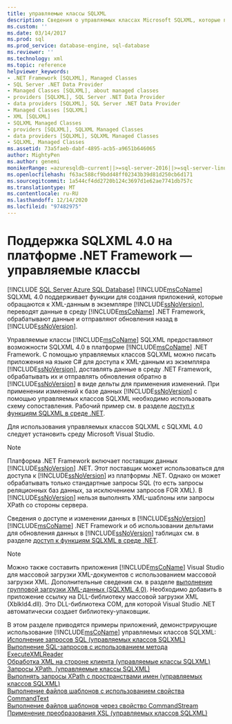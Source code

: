 ```yaml
---
title: управляемые классы SQLXML
description: Сведения о управляемых классах Microsoft SQLXML, которые предоставляют функциональные возможности SQLXML 4,0 в Microsoft .NET Framework.
ms.custom: ''
ms.date: 03/14/2017
ms.prod: sql
ms.prod_service: database-engine, sql-database
ms.reviewer: ''
ms.technology: xml
ms.topic: reference
helpviewer_keywords:
- .NET Framework [SQLXML], Managed Classes
- SQL Server .NET Data Provider
- Managed Classes [SQLXML], about managed classes
- providers [SQLXML], SQL Server .NET Data Provider
- data providers [SQLXML], SQL Server .NET Data Provider
- Managed Classes [SQLXML]
- XML [SQLXML]
- SQLXML Managed Classes
- providers [SQLXML], SQLXML Managed Classes
- data providers [SQLXML], SQLXML Managed Classes
- SQLXML, Managed Classes
ms.assetid: 73a5faeb-dabf-4895-acb5-a9651b646065
author: MightyPen
ms.author: genemi
monikerRange: =azuresqldb-current||>=sql-server-2016||>=sql-server-linux-2017||=azuresqldb-mi-current
ms.openlocfilehash: f63ac588cf9bdd48ff02343b39d81d250cb6d171
ms.sourcegitcommit: 1a544cf4dd2720b124c3697d1e62ae7741db757c
ms.translationtype: MT
ms.contentlocale: ru-RU
ms.lasthandoff: 12/14/2020
ms.locfileid: "97482975"
---
```

# <a name="sqlxml-40-net-framework-support---managed-classes"></a>Поддержка SQLXML 4.0 на платформе .NET Framework — управляемые классы
[!INCLUDE [SQL Server Azure SQL Database](../../../includes/applies-to-version/sql-asdb.md)]
  [!INCLUDE[msCoName](../../../includes/msconame-md.md)] SQLXML 4.0 поддерживает функции для создания приложений, которые обращаются к XML-данным в экземпляре [!INCLUDE[ssNoVersion](../../../includes/ssnoversion-md.md)], переводят данные в среду [!INCLUDE[msCoName](../../../includes/msconame-md.md)] .NET Framework, обрабатывают данные и отправляют обновления назад в [!INCLUDE[ssNoVersion](../../../includes/ssnoversion-md.md)]. 
  
  Управляемые классы [!INCLUDE[msCoName](../../../includes/msconame-md.md)] SQLXML предоставляют возможности SQLXML 4.0 в платформе [!INCLUDE[msCoName](../../../includes/msconame-md.md)] .NET Framework. С помощью управляемых классов SQLXML можно писать приложения на языке C# для доступа к XML-данным из экземпляра [!INCLUDE[ssNoVersion](../../../includes/ssnoversion-md.md)], доставлять данные в среду .NET Framework, обрабатывать их и отправлять обновления обратно в [!INCLUDE[ssNoVersion](../../../includes/ssnoversion-md.md)] в виде дельты для применения изменений. При применении изменений к базе данных [!INCLUDE[ssNoVersion](../../../includes/ssnoversion-md.md)] с помощью управляемых классов SQLXML необходимо использовать схему сопоставления. Рабочий пример см. в разделе [доступ к функциям SQLXML в среде .NET](../../../relational-databases/sqlxml-annotated-xsd-schemas-xpath-queries/net-framework-classes/accessing-sqlxml-functionality-in-the-net-environment.md).  
  
 Для использования управляемых классов SQLXML с SQLXML 4.0 следует установить среду Microsoft Visual Studio.  
  
> [!NOTE]  
>  Платформа .NET Framework включает поставщик данных [!INCLUDE[ssNoVersion](../../../includes/ssnoversion-md.md)] .NET. Этот поставщик может использоваться для доступа к [!INCLUDE[ssNoVersion](../../../includes/ssnoversion-md.md)] из платформы .NET. Однако он может обрабатывать только стандартные запросы SQL (то есть запросы реляционных баз данных, за исключением запросов FOR XML). В [!INCLUDE[ssNoVersion](../../../includes/ssnoversion-md.md)] нельзя выполнять XML-шаблоны или запросы XPath со стороны сервера.  

 Сведения о доступе и изменении данных в [!INCLUDE[ssNoVersion](../../../includes/ssnoversion-md.md)] [!INCLUDE[msCoName](../../../includes/msconame-md.md)] .NET Framework и об использовании дельтами для обновления данных в [!INCLUDE[ssNoVersion](../../../includes/ssnoversion-md.md)] таблицах см. в разделе [доступ к функциям SQLXML в среде .NET](../../../relational-databases/sqlxml-annotated-xsd-schemas-xpath-queries/net-framework-classes/accessing-sqlxml-functionality-in-the-net-environment.md).  
  
> [!NOTE]  
>  Можно также составить приложения [!INCLUDE[msCoName](../../../includes/msconame-md.md)] Visual Studio для массовой загрузки XML-документов с использованием массовой загрузки XML. Дополнительные сведения см. в разделе [выполнение групповой загрузки XML-данных &#40;SQLXML 4,0&#41;](../../../relational-databases/sqlxml-annotated-xsd-schemas-xpath-queries/bulk-load-xml/performing-bulk-load-of-xml-data-sqlxml-4-0.md). Необходимо добавить в приложение ссылку на DLL-библиотеку массовой загрузки XML (Xblkld4.dll). Это DLL-библиотека COM, для которой Visual Studio .NET автоматически создает библиотеку-упаковщик.  
  
  В этом разделе приводятся примеры приложений, демонстрирующие использование [!INCLUDE[msCoName](../../../includes/msconame-md.md)] управляемых классов SQLXML:  
 [Исполнение запросов SQL &#40;управляемых классов SQLXML&#41;](../../../relational-databases/sqlxml-annotated-xsd-schemas-xpath-queries/net-framework-classes/executing-sql-queries-sqlxml-managed-classes.md)  
  [Выполнение SQL-запросов с использованием метода ExecuteXMLReader](../../../relational-databases/sqlxml-annotated-xsd-schemas-xpath-queries/net-framework-classes/executing-sql-queries-by-using-the-executexmlreader-method.md)  
  [Обработка XML на стороне клиента &#40;управляемые классы SQLXML&#41;](../../../relational-databases/sqlxml-annotated-xsd-schemas-xpath-queries/net-framework-classes/processing-xml-on-the-client-side-sqlxml-managed-classes.md)  
  [Запросы XPath, &#40;управляемые классы SQLXML&#41;](../../../relational-databases/sqlxml-annotated-xsd-schemas-xpath-queries/net-framework-classes/executing-xpath-queries-sqlxml-managed-classes.md)  
  [Выполнять запросы XPath с пространствами имен &#40;управляемых классов SQLXML&#41;](../../../relational-databases/sqlxml-annotated-xsd-schemas-xpath-queries/net-framework-classes/executing-xpath-queries-with-namespaces-sqlxml-managed-classes.md)  
  [Выполнение файлов шаблонов с использованием свойства CommandText](../../../relational-databases/sqlxml-annotated-xsd-schemas-xpath-queries/net-framework-classes/executing-template-files-by-using-the-commandtext-property.md)  
  [Выполнение файлов шаблонов через свойство CommandStream](../../../relational-databases/sqlxml-annotated-xsd-schemas-xpath-queries/net-framework-classes/executing-template-files-by-using-the-commandstream-property.md)  
  [Применение преобразования XSL &#40;управляемых классов SQLXML&#41;](../../../relational-databases/sqlxml-annotated-xsd-schemas-xpath-queries/net-framework-classes/applying-an-xsl-transformation-sqlxml-managed-classes.md)  
  

  
  
